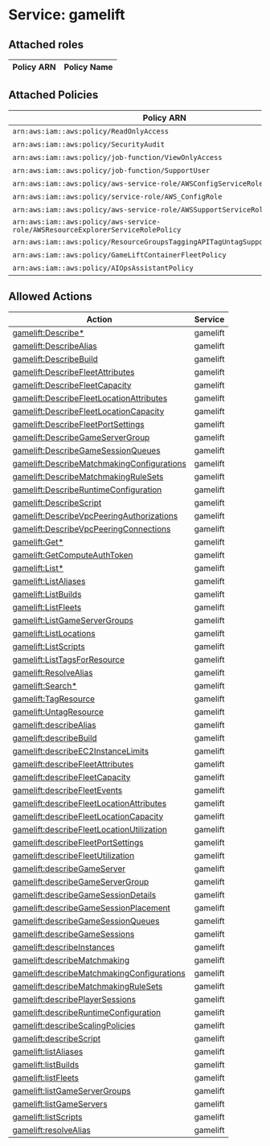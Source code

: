 # Service: gamelift

## Attached roles

| Policy ARN | Policy Name |
|------------|-------------|
## Attached Policies

| Policy ARN | Policy Name |
|------------|-------------|
| `arn:aws:iam::aws:policy/ReadOnlyAccess` | [ReadOnlyAccess](../policies.md#readonlyaccess) |
| `arn:aws:iam::aws:policy/SecurityAudit` | [SecurityAudit](../policies.md#securityaudit) |
| `arn:aws:iam::aws:policy/job-function/ViewOnlyAccess` | [ViewOnlyAccess](../policies.md#viewonlyaccess) |
| `arn:aws:iam::aws:policy/job-function/SupportUser` | [SupportUser](../policies.md#supportuser) |
| `arn:aws:iam::aws:policy/aws-service-role/AWSConfigServiceRolePolicy` | [AWSConfigServiceRolePolicy](../policies.md#awsconfigservicerolepolicy) |
| `arn:aws:iam::aws:policy/service-role/AWS_ConfigRole` | [AWS_ConfigRole](../policies.md#aws_configrole) |
| `arn:aws:iam::aws:policy/aws-service-role/AWSSupportServiceRolePolicy` | [AWSSupportServiceRolePolicy](../policies.md#awssupportservicerolepolicy) |
| `arn:aws:iam::aws:policy/aws-service-role/AWSResourceExplorerServiceRolePolicy` | [AWSResourceExplorerServiceRolePolicy](../policies.md#awsresourceexplorerservicerolepolicy) |
| `arn:aws:iam::aws:policy/ResourceGroupsTaggingAPITagUntagSupportedResources` | [ResourceGroupsTaggingAPITagUntagSupportedResources](../policies.md#resourcegroupstaggingapitaguntagsupportedresources) |
| `arn:aws:iam::aws:policy/GameLiftContainerFleetPolicy` | [GameLiftContainerFleetPolicy](../policies.md#gameliftcontainerfleetpolicy) |
| `arn:aws:iam::aws:policy/AIOpsAssistantPolicy` | [AIOpsAssistantPolicy](../policies.md#aiopsassistantpolicy) |

## Allowed Actions

| Action | Service |
|--------|---------|
| [gamelift:Describe*](../actions.md#gamelift:describeall) | gamelift |
| [gamelift:DescribeAlias](../actions.md#gamelift:describealias) | gamelift |
| [gamelift:DescribeBuild](../actions.md#gamelift:describebuild) | gamelift |
| [gamelift:DescribeFleetAttributes](../actions.md#gamelift:describefleetattributes) | gamelift |
| [gamelift:DescribeFleetCapacity](../actions.md#gamelift:describefleetcapacity) | gamelift |
| [gamelift:DescribeFleetLocationAttributes](../actions.md#gamelift:describefleetlocationattributes) | gamelift |
| [gamelift:DescribeFleetLocationCapacity](../actions.md#gamelift:describefleetlocationcapacity) | gamelift |
| [gamelift:DescribeFleetPortSettings](../actions.md#gamelift:describefleetportsettings) | gamelift |
| [gamelift:DescribeGameServerGroup](../actions.md#gamelift:describegameservergroup) | gamelift |
| [gamelift:DescribeGameSessionQueues](../actions.md#gamelift:describegamesessionqueues) | gamelift |
| [gamelift:DescribeMatchmakingConfigurations](../actions.md#gamelift:describematchmakingconfigurations) | gamelift |
| [gamelift:DescribeMatchmakingRuleSets](../actions.md#gamelift:describematchmakingrulesets) | gamelift |
| [gamelift:DescribeRuntimeConfiguration](../actions.md#gamelift:describeruntimeconfiguration) | gamelift |
| [gamelift:DescribeScript](../actions.md#gamelift:describescript) | gamelift |
| [gamelift:DescribeVpcPeeringAuthorizations](../actions.md#gamelift:describevpcpeeringauthorizations) | gamelift |
| [gamelift:DescribeVpcPeeringConnections](../actions.md#gamelift:describevpcpeeringconnections) | gamelift |
| [gamelift:Get*](../actions.md#gamelift:getall) | gamelift |
| [gamelift:GetComputeAuthToken](../actions.md#gamelift:getcomputeauthtoken) | gamelift |
| [gamelift:List*](../actions.md#gamelift:listall) | gamelift |
| [gamelift:ListAliases](../actions.md#gamelift:listaliases) | gamelift |
| [gamelift:ListBuilds](../actions.md#gamelift:listbuilds) | gamelift |
| [gamelift:ListFleets](../actions.md#gamelift:listfleets) | gamelift |
| [gamelift:ListGameServerGroups](../actions.md#gamelift:listgameservergroups) | gamelift |
| [gamelift:ListLocations](../actions.md#gamelift:listlocations) | gamelift |
| [gamelift:ListScripts](../actions.md#gamelift:listscripts) | gamelift |
| [gamelift:ListTagsForResource](../actions.md#gamelift:listtagsforresource) | gamelift |
| [gamelift:ResolveAlias](../actions.md#gamelift:resolvealias) | gamelift |
| [gamelift:Search*](../actions.md#gamelift:searchall) | gamelift |
| [gamelift:TagResource](../actions.md#gamelift:tagresource) | gamelift |
| [gamelift:UntagResource](../actions.md#gamelift:untagresource) | gamelift |
| [gamelift:describeAlias](../actions.md#gamelift:describealias) | gamelift |
| [gamelift:describeBuild](../actions.md#gamelift:describebuild) | gamelift |
| [gamelift:describeEC2InstanceLimits](../actions.md#gamelift:describeec2instancelimits) | gamelift |
| [gamelift:describeFleetAttributes](../actions.md#gamelift:describefleetattributes) | gamelift |
| [gamelift:describeFleetCapacity](../actions.md#gamelift:describefleetcapacity) | gamelift |
| [gamelift:describeFleetEvents](../actions.md#gamelift:describefleetevents) | gamelift |
| [gamelift:describeFleetLocationAttributes](../actions.md#gamelift:describefleetlocationattributes) | gamelift |
| [gamelift:describeFleetLocationCapacity](../actions.md#gamelift:describefleetlocationcapacity) | gamelift |
| [gamelift:describeFleetLocationUtilization](../actions.md#gamelift:describefleetlocationutilization) | gamelift |
| [gamelift:describeFleetPortSettings](../actions.md#gamelift:describefleetportsettings) | gamelift |
| [gamelift:describeFleetUtilization](../actions.md#gamelift:describefleetutilization) | gamelift |
| [gamelift:describeGameServer](../actions.md#gamelift:describegameserver) | gamelift |
| [gamelift:describeGameServerGroup](../actions.md#gamelift:describegameservergroup) | gamelift |
| [gamelift:describeGameSessionDetails](../actions.md#gamelift:describegamesessiondetails) | gamelift |
| [gamelift:describeGameSessionPlacement](../actions.md#gamelift:describegamesessionplacement) | gamelift |
| [gamelift:describeGameSessionQueues](../actions.md#gamelift:describegamesessionqueues) | gamelift |
| [gamelift:describeGameSessions](../actions.md#gamelift:describegamesessions) | gamelift |
| [gamelift:describeInstances](../actions.md#gamelift:describeinstances) | gamelift |
| [gamelift:describeMatchmaking](../actions.md#gamelift:describematchmaking) | gamelift |
| [gamelift:describeMatchmakingConfigurations](../actions.md#gamelift:describematchmakingconfigurations) | gamelift |
| [gamelift:describeMatchmakingRuleSets](../actions.md#gamelift:describematchmakingrulesets) | gamelift |
| [gamelift:describePlayerSessions](../actions.md#gamelift:describeplayersessions) | gamelift |
| [gamelift:describeRuntimeConfiguration](../actions.md#gamelift:describeruntimeconfiguration) | gamelift |
| [gamelift:describeScalingPolicies](../actions.md#gamelift:describescalingpolicies) | gamelift |
| [gamelift:describeScript](../actions.md#gamelift:describescript) | gamelift |
| [gamelift:listAliases](../actions.md#gamelift:listaliases) | gamelift |
| [gamelift:listBuilds](../actions.md#gamelift:listbuilds) | gamelift |
| [gamelift:listFleets](../actions.md#gamelift:listfleets) | gamelift |
| [gamelift:listGameServerGroups](../actions.md#gamelift:listgameservergroups) | gamelift |
| [gamelift:listGameServers](../actions.md#gamelift:listgameservers) | gamelift |
| [gamelift:listScripts](../actions.md#gamelift:listscripts) | gamelift |
| [gamelift:resolveAlias](../actions.md#gamelift:resolvealias) | gamelift |